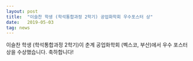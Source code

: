 ```yaml
---
layout: post
title:  "이슬찬 학생 (학석통합과정 2학기) 공업화학회 우수포스터 상"
date:   2019-05-03
tag: news
---
```


이슬찬 학생 (학석통합과정 2학기)이 춘계 공업화학회 (벡스코, 부산)에서 우수 포스터상을 수상했습니다. 축하합니다!
